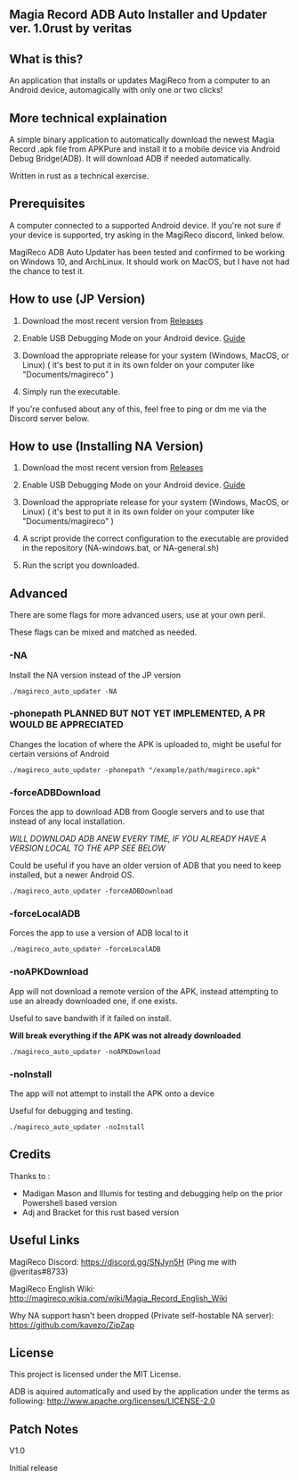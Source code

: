 Magia Record ADB Auto Installer and Updater ver. 1.0rust by veritas
---------------------------------------------------------

What is this?
-------------

An application that installs or updates MagiReco from a computer to an Android device, automagically with only one or two clicks!

More technical explaination
---------------------------

A simple binary application to automatically download the newest Magia Record .apk file from APKPure and install it to a mobile device via Android Debug Bridge(ADB). It will download ADB if needed automatically.

Written in rust as a technical exercise.

Prerequisites
-------------

A computer connected to a supported Android device. If you're not sure if your device is supported, try asking in the MagiReco discord, linked below.

MagiReco ADB Auto Updater has been tested and confirmed to be working on Windows 10, and ArchLinux. It should work on MacOS, but I have not had the chance to test it.

How to use (JP Version)
----------------------------------

1. Download the most recent version from [Releases](https://github.com/wxfnyu/magiarecord_automatic_updater/releases)

2. Enable USB Debugging Mode on your Android device. [Guide](https://www.kingoapp.com/root-tutorials/how-to-enable-usb-debugging-mode-on-android.htm)

3. Download the appropriate release for your system \(Windows, MacOS, or Linux\) \( it's best to put it in its own folder on your computer like "Documents/magireco" \)

4. Simply run the executable.

If you're confused about any of this, feel free to ping or dm me via the Discord server below.

How to use (Installing NA Version)
----------------------------------

1. Download the most recent version from [Releases](https://github.com/wxfnyu/magiarecord_automatic_updater/releases)

2. Enable USB Debugging Mode on your Android device. [Guide](https://www.kingoapp.com/root-tutorials/how-to-enable-usb-debugging-mode-on-android.htm)

3. Download the appropriate release for your system \(Windows, MacOS, or Linux\) \( it's best to put it in its own folder on your computer like "Documents/magireco" \)

4. A script provide the correct configuration to the executable are provided in the repository \(NA-windows.bat, or NA-general.sh\)

5. Run the script you downloaded. 


Advanced
----------

There are some flags for more advanced users, use at your own peril. 

These flags can be mixed and matched as needed.

### -NA

Install the NA version instead of the JP version

```
./magireco_auto_updater -NA
```

### -phonepath PLANNED BUT NOT YET IMPLEMENTED, A PR WOULD BE APPRECIATED

Changes the location of where the APK is uploaded to, might be useful for certain versions of Android

```
./magireco_auto_updater -phonepath "/example/path/magireco.apk"
```

### -forceADBDownload

Forces the app to download ADB from Google servers and to use that instead of any local installation.

*WILL DOWNLOAD ADB ANEW EVERY TIME, IF YOU ALREADY HAVE A VERSION LOCAL TO THE APP SEE BELOW*

Could be useful if you have an older version of ADB that you need to keep installed, but a newer
Android OS.

```
./magireco_auto_updater -forceADBDownload
```

### -forceLocalADB

Forces the app to use a version of ADB local to it

```
./magireco_auto_updater -forceLocalADB
```

### -noAPKDownload

App will not download a remote version of the APK, instead attempting to use an already downloaded one, if one exists.

Useful to save bandwith if it failed on install.

**Will break everything if the APK was not already downloaded**

```
./magireco_auto_updater -noAPKDownload
```

### -noInstall

The app will not attempt to install the APK onto a device

Useful for debugging and testing.

```
./magireco_auto_updater -noInstall
```


Credits
-------

Thanks to : 

- Madigan Mason and Illumis for testing and debugging help on the prior Powershell based version
- Adj and Bracket for this rust based version

Useful Links
------------

MagiReco Discord: https://discord.gg/SNJyn5H \(Ping me with @veritas#8733\)

MagiReco English Wiki: http://magireco.wikia.com/wiki/Magia_Record_English_Wiki

Why NA support hasn't been dropped (Private self-hostable NA server): https://github.com/kavezo/ZipZap

License
-------

This project is licensed under the MIT License.

ADB is aquired automatically and used by the application under the terms as following: http://www.apache.org/licenses/LICENSE-2.0

Patch Notes
-----------

V1.0

Initial release

